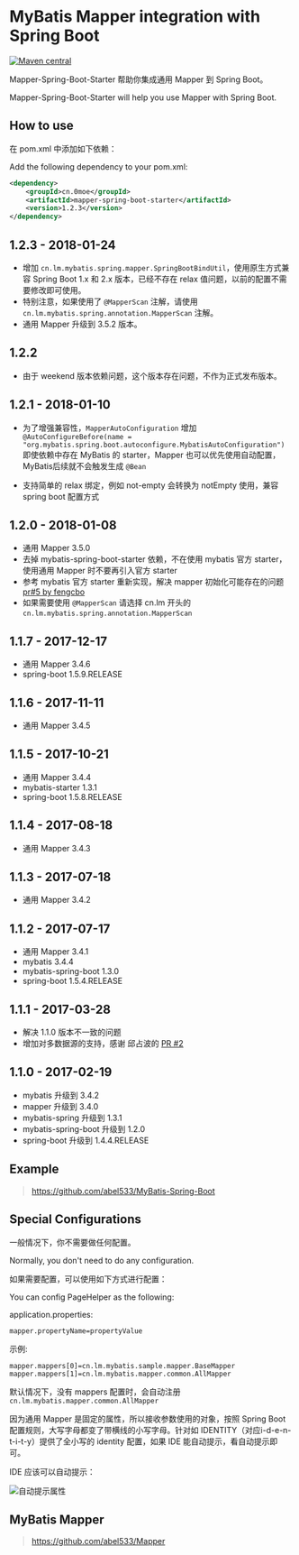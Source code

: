 # MyBatis Mapper integration with Spring Boot

[![Maven central](https://maven-badges.herokuapp.com/maven-central/cn.lm.mybatis/mapper-spring-boot-starter/badge.svg)](https://maven-badges.herokuapp.com/maven-central/cn.lm.mybatis/mapper-spring-boot-starter)

Mapper-Spring-Boot-Starter 帮助你集成通用 Mapper 到 Spring Boot。

Mapper-Spring-Boot-Starter will help you use Mapper with Spring Boot.

## How to use

在 pom.xml 中添加如下依赖：

Add the following dependency to your pom.xml:

```xml
<dependency>
    <groupId>cn.0moe</groupId>
    <artifactId>mapper-spring-boot-starter</artifactId>
    <version>1.2.3</version>
</dependency>
```

## 1.2.3 - 2018-01-24

- 增加 `cn.lm.mybatis.spring.mapper.SpringBootBindUtil`，使用原生方式兼容 Spring Boot 1.x 和 2.x 版本，已经不存在 relax 值问题，以前的配置不需要修改即可使用。
- 特别注意，如果使用了 `@MapperScan` 注解，请使用 `cn.lm.mybatis.spring.annotation.MapperScan` 注解。
- 通用 Mapper 升级到 3.5.2 版本。

## 1.2.2

- 由于 weekend 版本依赖问题，这个版本存在问题，不作为正式发布版本。

## 1.2.1 - 2018-01-10

- 为了增强兼容性，`MapperAutoConfiguration`
  增加 `@AutoConfigureBefore(name = "org.mybatis.spring.boot.autoconfigure.MybatisAutoConfiguration")`
  即使依赖中存在 MyBatis 的 starter，Mapper 也可以优先使用自动配置，MyBatis后续就不会触发生成 `@Bean`

- 支持简单的 relax 绑定，例如 not-empty 会转换为 notEmpty 使用，兼容 spring boot 配置方式

## 1.2.0 - 2018-01-08

- 通用 Mapper 3.5.0
- 去掉 mybatis-spring-boot-starter 依赖，不在使用 mybatis 官方 starter，使用通用 Mapper 时不要再引入官方 starter
- 参考 mybatis 官方 starter 重新实现，解决 mapper
  初始化可能存在的问题 [pr#5 by fengcbo](https://github.com/abel533/mapper-boot-starter/pull/5)
- 如果需要使用 `@MapperScan` 请选择 cn.lm 开头的 `cn.lm.mybatis.spring.annotation.MapperScan`

## 1.1.7 - 2017-12-17

- 通用 Mapper 3.4.6
- spring-boot 1.5.9.RELEASE

## 1.1.6 - 2017-11-11

- 通用 Mapper 3.4.5

## 1.1.5 - 2017-10-21

- 通用 Mapper 3.4.4
- mybatis-starter 1.3.1
- spring-boot 1.5.8.RELEASE

## 1.1.4 - 2017-08-18

- 通用 Mapper 3.4.3

## 1.1.3 - 2017-07-18

- 通用 Mapper 3.4.2

## 1.1.2 - 2017-07-17

- 通用 Mapper 3.4.1
- mybatis 3.4.4
- mybatis-spring-boot 1.3.0
- spring-boot 1.5.4.RELEASE

## 1.1.1 - 2017-03-28

- 解决 1.1.0 版本不一致的问题
- 增加对多数据源的支持，感谢 邱占波的 [PR #2](https://github.com/abel533/mapper-boot-starter/pull/2)

## 1.1.0 - 2017-02-19

- mybatis 升级到 3.4.2
- mapper 升级到 3.4.0
- mybatis-spring 升级到 1.3.1
- mybatis-spring-boot 升级到 1.2.0
- spring-boot 升级到 1.4.4.RELEASE

## Example

> https://github.com/abel533/MyBatis-Spring-Boot

## Special Configurations

一般情况下，你不需要做任何配置。

Normally, you don't need to do any configuration.

如果需要配置，可以使用如下方式进行配置：

You can config PageHelper as the following:

application.properties:

```properties
mapper.propertyName=propertyValue
```

示例:

```properties
mapper.mappers[0]=cn.lm.mybatis.sample.mapper.BaseMapper
mapper.mappers[1]=cn.lm.mybatis.mapper.common.AllMapper
```

默认情况下，没有 mappers 配置时，会自动注册 `cn.lm.mybatis.mapper.common.AllMapper`

因为通用 Mapper 是固定的属性，所以接收参数使用的对象，按照 Spring Boot 配置规则，大写字母都变了带横线的小写字母。针对如 IDENTITY（对应i-d-e-n-t-i-t-y）提供了全小写的 identity 配置，如果
IDE 能自动提示，看自动提示即可。

IDE 应该可以自动提示：

![自动提示属性](properties.png)

## MyBatis Mapper

> https://github.com/abel533/Mapper
